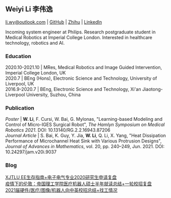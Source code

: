 ## Weiyi Li 李伟逸

li.wy@outlook.com | [GitHub](https://github.com/weiyi-li) | [Zhihu](https://www.zhihu.com/people/li-wei-yi-86-54) | [LinkedIn](https://www.linkedin.com/in/weiyi-li-b56aa116a)

Incoming system engineer at Philips. Research postgraduate student in Medical Robotics at Imperial College London. Interested in healthcare technology, robotics and AI.

### Education

2020.10-2021.10 | MRes, Medical Robotics and Image Guided Intervention, Imperial College London, UK  
2020.7 | BEng (Hons), Electronic Science and Technology, University of Liverpool, UK  
2016.9-2020.7 | BEng, Electronic Science and Technology, Xi'an Jiaotong-Liverpool University, Suzhou, China  

### Publication

_Poster_ | **W. Li**, F. Cursi, W. Bai, G. Mylonas, "Learning-based Modeling and Control of Micro-IGES Surgical Robot", _The Hamlyn Symposium on Medical Robotics 2021_. DOI: 10.13140/RG.2.2.16943.87206  
_Journal Article_ | S. Bai, K. Guy, Y. Jia, **W. Li**, Q. Li, X. Yang, "Heat Dissipation Performance of Microchannel Heat Sink with Various Protrusion Designs", _Journal of Advances in Mathematics_, vol. 20, pp. 240–249, Jun. 2021. DOI: 10.24297/jam.v20i.9037  
### Blog

[XJTLU EE生存指南+电子电气专业2020研究生申请复盘](https://weiyi-li.github.io/blog/)  
[疫情下的伦敦：帝国理工学院医疗机器人硕士半年就读总结+一轮校招复盘](https://zhuanlan.zhihu.com/p/339570809)  
[2021届硬件/医疗/图像/机器人向中英校招总结+找工情况](https://zhuanlan.zhihu.com/p/379415341)  

